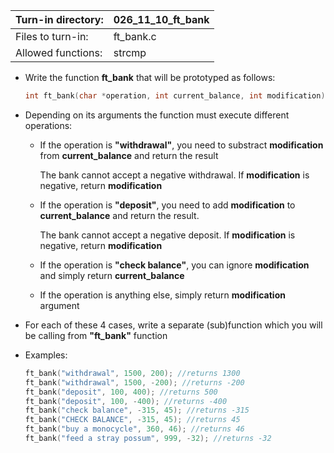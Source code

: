 Turn-in directory: | 026_11_10_ft_bank|
-------------|-------------|
Files to turn-in: | ft_bank.c |
Allowed functions: | strcmp

* Write the function **ft_bank** that will be prototyped as follows:
  ```C
  int ft_bank(char *operation, int current_balance, int modification)
  ```
* Depending on its arguments the function must execute different operations:
  - If the operation is **"withdrawal"**, you need to substract **modification** from **current_balance** and return the result

    The bank cannot accept a negative withdrawal. If **modification** is negative, return **modification**

  - If the operation is **"deposit"**, you need to add **modification** to **current_balance** and return the result.
  
    The bank cannot accept a negative deposit. If **modification** is negative, return **modification**

  - If the operation is **"check balance"**, you can ignore **modification** and simply return **current_balance**

  - If the operation is anything else, simply return **modification** argument

* For each of these 4 cases, write a separate (sub)function which you will be calling from **"ft_bank"** function
* Examples:
  ``` C
  ft_bank("withdrawal", 1500, 200); //returns 1300
  ft_bank("withdrawal", 1500, -200); //returns -200
  ft_bank("deposit", 100, 400); //returns 500
  ft_bank("deposit", 100, -400); //returns -400
  ft_bank("check balance", -315, 45); //returns -315
  ft_bank("CHECK BALANCE", -315, 45); //returns 45
  ft_bank("buy a monocycle", 360, 46); //returns 46
  ft_bank("feed a stray possum", 999, -32); //returns -32
  
  ```
